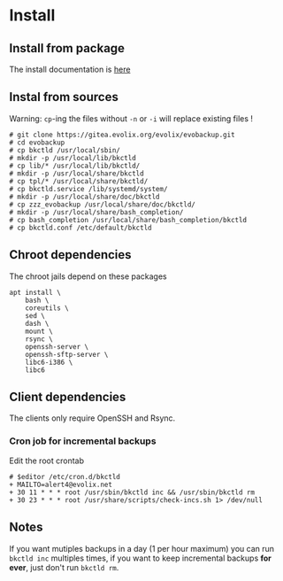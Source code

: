 # Install

## Install from package

The install documentation is [here](https://intra.evolix.net/OutilsInternes/bkctld)

## Instal from sources

Warning: `cp`-ing the files without `-n` or `-i` will replace existing files !

~~~
# git clone https://gitea.evolix.org/evolix/evobackup.git
# cd evobackup
# cp bkctld /usr/local/sbin/
# mkdir -p /usr/local/lib/bkctld
# cp lib/* /usr/local/lib/bkctld/
# mkdir -p /usr/local/share/bkctld
# cp tpl/* /usr/local/share/bkctld/
# cp bkctld.service /lib/systemd/system/
# mkdir -p /usr/local/share/doc/bkctld
# cp zzz_evobackup /usr/local/share/doc/bkctld/
# mkdir -p /usr/local/share/bash_completion/
# cp bash_completion /usr/local/share/bash_completion/bkctld
# cp bkctld.conf /etc/default/bkctld
~~~

## Chroot dependencies

The chroot jails depend on these packages

~~~
apt install \
    bash \
    coreutils \
    sed \
    dash \
    mount \
    rsync \
    openssh-server \
    openssh-sftp-server \
    libc6-i386 \
    libc6
~~~

## Client dependencies

The clients only require OpenSSH and Rsync.

### Cron job for incremental backups

Edit the root crontab

~~~
# $editor /etc/cron.d/bkctld
+ MAILTO=alert4@evolix.net
+ 30 11 * * * root /usr/sbin/bkctld inc && /usr/sbin/bkctld rm
+ 30 23 * * * root /usr/share/scripts/check-incs.sh 1> /dev/null
~~~

## Notes
If you want mutiples backups in a day (1 per hour maximum) you can
run `bkctld inc` multiples times, if you want to keep incremental
backups **for ever**, just don't run `bkctld rm`.
